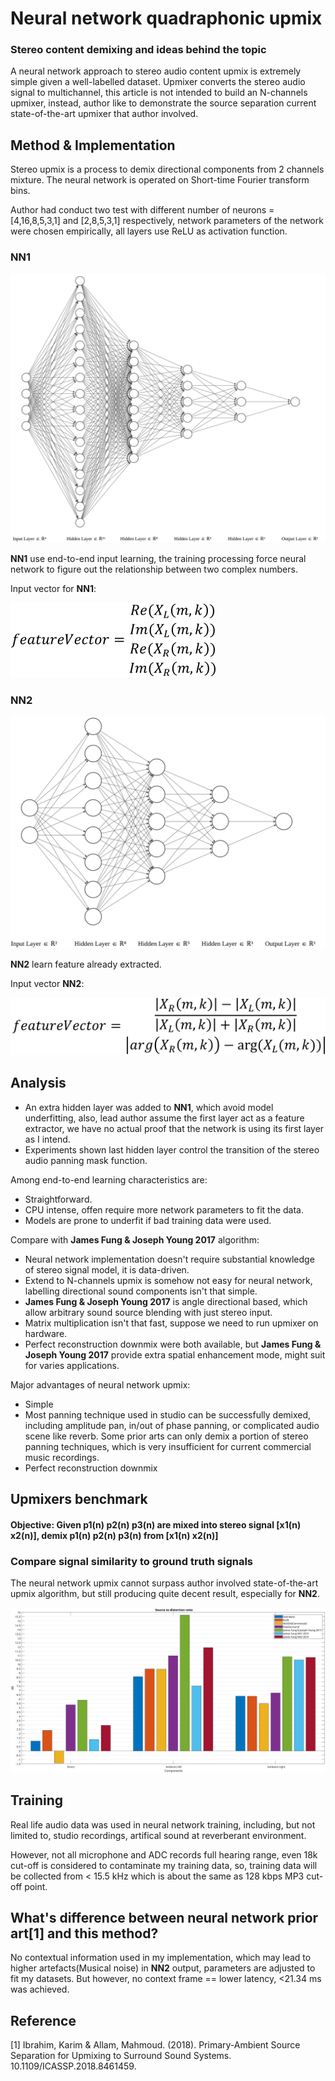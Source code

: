 # Neural network quadraphonic upmix
### Stereo content demixing and ideas behind the topic

A neural network approach to stereo audio content upmix is extremely simple given a well-labelled dataset. Upmixer converts the stereo audio signal to multichannel, this article is not intended to build an N-channels upmixer, instead, author like to demonstrate the source separation current state-of-the-art upmixer that author involved.

## Method & Implementation

Stereo upmix is a process to demix directional components from 2 channels mixture. The neural network is operated on Short-time Fourier transform bins.

Author had conduct two test with different number of neurons = [4,16,8,5,3,1] and [2,8,5,3,1] respectively, network parameters of the network were chosen empirically, all layers use ReLU as activation function.

### NN1
![Diagram1](./PrimaryAmbientClassifier1/diagram1.svg)

**NN1** use end-to-end input learning, the training processing force neural network to figure out the relationship between two complex numbers.

Input vector for **NN1**:

![FV1](./PrimaryAmbientClassifier1/equation1.svg)

### NN2
![Diagram2](./PrimaryAmbientClassifier2/diagram2.svg)

**NN2** learn feature already extracted.

Input vector **NN2**:

![FV2](./PrimaryAmbientClassifier2/equation2.svg)

## Analysis
* An extra hidden layer was added to **NN1**, which avoid model underfitting, also, lead author assume the first layer act as a feature extractor, we have no actual proof that the network is using its first layer as I intend.
* Experiments shown last hidden layer control the transition of the stereo audio panning mask function.

Among end-to-end learning characteristics are:

* Straightforward.
* CPU intense, offen require more network parameters to fit the data.
* Models are prone to underfit if bad training data were used.

Compare with **James Fung & Joseph Young 2017** algorithm:

* Neural network implementation doesn't require substantial knowledge of stereo signal model, it is data-driven.
* Extend to N-channels upmix is somehow not easy for neural network, labelling directional sound components isn't that simple.
* **James Fung & Joseph Young 2017** is angle directional based, which allow arbitrary sound source blending with just stereo input.
* Matrix multiplication isn't that fast, suppose we need to run upmixer on hardware.
* Perfect reconstruction downmix were both available, but **James Fung & Joseph Young 2017** provide extra spatial enhancement mode, might suit for varies applications.

Major advantages of neural network upmix:

* Simple
* Most panning technique used in studio can be successfully demixed, including amplitude pan, in/out of phase panning, or complicated audio scene like reverb. Some prior arts can only demix a portion of stereo panning techniques, which is very insufficient for current commercial music recordings.
* Perfect reconstruction downmix

## Upmixers benchmark
#### Objective: Given p1(n) p2(n) p3(n) are mixed into stereo signal [x1(n) x2(n)], demix p1(n) p2(n) p3(n) from [x1(n) x2(n)]

### Compare signal similarity to ground truth signals
The neural network upmix cannot surpass author involved state-of-the-art upmix algorithm, but still producing quite decent result, especially for **NN2**.

![Signal to distortion ratio](./SDR.svg)

## Training
Real life audio data was used in neural network training, including, but not limited to, studio recordings, artifical sound at reverberant environment.

However, not all microphone and ADC records full hearing range, even 18k cut-off is considered to contaminate my training data, so, training data will be collected from < 15.5 kHz which is about the same as 128 kbps MP3 cut-off point.

## What's difference between neural network prior art[1] and this method?
No contextual information used in my implementation, which may lead to higher artefacts(Musical noise) in **NN2** output, parameters are adjusted to fit my datasets. But however, no context frame == lower latency, <21.34 ms was achieved.

## Reference
[1] Ibrahim, Karim & Allam, Mahmoud. (2018). Primary-Ambient Source Separation for Upmixing to Surround Sound Systems. 10.1109/ICASSP.2018.8461459.